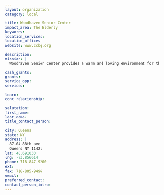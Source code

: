 ```yaml
---
layout: organization
category: local

title: Woodhaven Senior Center
impact_area: The Elderly
keywords: 
location_services: 
location_offices: 
website: www.ccbq.org

description: 
mission: |
  Woodhaven Senior Center provides a warm and loving environment for the seniors in the southwest area of Queens.

cash_grants: 
grants: 
service_opp: 
services: 

learn: 
cont_relationship: 

salutation: 
first_name: 
last_name: 
title_contact_person: 

city: Queens
state: NY
address: |
  87-04 88th ave.     
  Queens NY 11421
lat: 40.691033
lng: -73.856614
phone: 718-847-9200
ext: 
fax: 718-805-9496
email: 
preferred_contact: 
contact_person_intro: 
---
```

